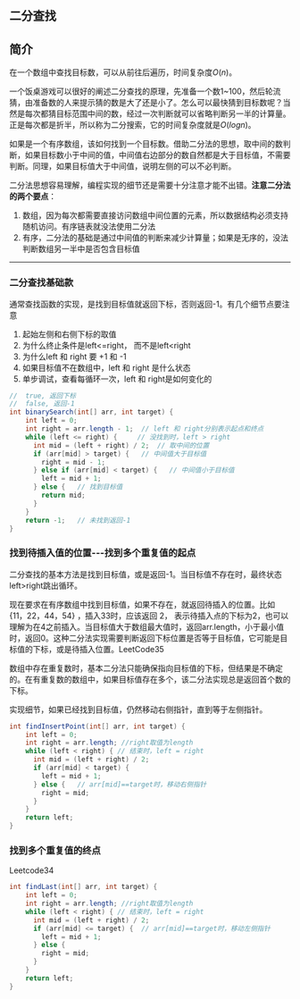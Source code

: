 ## 二分查找

## 简介

在一个数组中查找目标数，可以从前往后遍历，时间复杂度$O(n)$。

一个饭桌游戏可以很好的阐述二分查找的原理，先准备一个数1~100，然后轮流猜，由准备数的人来提示猜的数是大了还是小了。怎么可以最快猜到目标数呢？当然是每次都猜目标范围中间的数，经过一次判断就可以省略判断另一半的计算量。正是每次都是折半，所以称为二分搜索，它的时间复杂度就是$O(logn)$。

如果是一个有序数组，该如何找到一个目标数。借助二分法的思想，取中间的数判断，如果目标数小于中间的值，中间值右边部分的数自然都是大于目标值，不需要判断。同理，如果目标值大于中间值，说明左侧的可以不必判断。

二分法思想容易理解，编程实现的细节还是需要十分注意才能不出错。**注意二分法的两个要点**：

1. 数组，因为每次都需要直接访问数组中间位置的元素，所以数据结构必须支持随机访问。有序链表就没法使用二分法
2. 有序，二分法的基础是通过中间值的判断来减少计算量；如果是无序的，没法判断数组另一半中是否包含目标值

----

### 二分查找基础款

通常查找函数的实现，是找到目标值就返回下标，否则返回-1。有几个细节点要注意

1. 起始左侧和右侧下标的取值
2. 为什么终止条件是left<=right， 而不是left<right
3. 为什么left 和 right 要 +1 和 -1
4. 如果目标值不在数组中，left 和 right  是什么状态
5. 单步调试，查看每循环一次，left 和 right是如何变化的

```java
//  true, 返回下标
//  false, 返回-1
int binarySearch(int[] arr, int target) {
    int left = 0;
    int right = arr.length - 1;  // left 和 right分别表示起点和终点 
    while (left <= right) {     // 没找到时，left > right
      int mid = (left + right) / 2;  // 取中间的位置
      if (arr[mid] > target) {   // 中间值大于目标值
        right = mid - 1;
      } else if (arr[mid] < target) {   // 中间值小于目标值
        left = mid + 1;
      } else {   // 找到目标值
        return mid;
      }
    }
    return -1;   // 未找到返回-1
}
```

### 找到待插入值的位置---找到多个重复值的起点

二分查找的基本方法是找到目标值，或是返回-1。当目标值不存在时，最终状态 left>right跳出循环。

现在要求在有序数组中找到目标值，如果不存在，就返回待插入的位置。比如 {11，22，44，54} ，插入33时，应该返回 2， 表示待插入点的下标为2，也可以理解为在4之前插入。当目标值大于数组最大值时，返回arr.length，小于最小值时，返回0。这种二分法实现需要判断返回下标位置是否等于目标值，它可能是目标值的下标，或是待插入位置。LeetCode35

数组中存在重复数时，基本二分法只能确保指向目标值的下标，但结果是不确定的。在有重复数的数组中，如果目标值存在多个，该二分法实现总是返回首个数的下标。

实现细节，如果已经找到目标值，仍然移动右侧指针，直到等于左侧指针。

```java
int findInsertPoint(int[] arr, int target) {
    int left = 0;
    int right = arr.length; //right取值为length
    while (left < right) { // 结束时，left = right 
      int mid = (left + right) / 2;
      if (arr[mid] < target) {
        left = mid + 1;
      } else {   // arr[mid]==target时，移动右侧指针
        right = mid;
      }
    }
    return left;
}
```

### 找到多个重复值的终点

Leetcode34

```java
int findLast(int[] arr, int target) {
    int left = 0;
    int right = arr.length; //right取值为length
    while (left < right) { // 结束时，left = right 
      int mid = (left + right) / 2;
      if (arr[mid] <= target) {  // arr[mid]==target时，移动左侧指针
        left = mid + 1;
      } else {   
        right = mid;
      }
    }
    return left;
}
```

